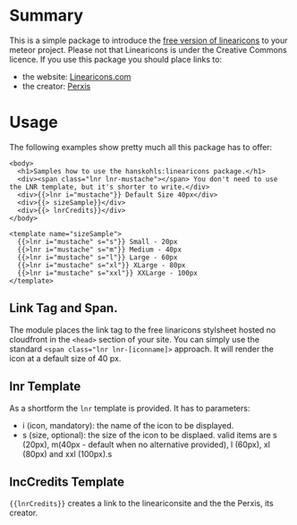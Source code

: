 # Summary

This is a simple package to introduce the [free version of linearicons](https://linearicons.com/free) to your meteor project. 
Please not that Linearicons is under the Creative Commons licence. If you use this package you should place links to: 

* the website: [Linearicons.com](https://lineraicons.com)
* the creator: [Perxis](https://perxis.com)

# Usage

The following examples show pretty much all this package has to offer:

````
<body>
  <h1>Samples how to use the hanskohls:linearicons package.</h1>
  <div><span class="lnr lnr-mustache"></span> You don't need to use the LNR template, but it's shorter to write.</div>
  <div>{{>lnr i="mustache"}} Default Size 40px</div>
  <div>{{> sizeSample}}</div>
  <div>{{> lnrCredits}}</div>
</body>

<template name="sizeSample">
  {{>lnr i="mustache" s="s"}} Small - 20px
  {{>lnr i="mustache" s="m"}} Medium - 40px
  {{>lnr i="mustache" s="l"}} Large - 60px
  {{>lnr i="mustache" s="xl"}} XLarge - 80px
  {{>lnr i="mustache" s="xxl"}} XXLarge - 100px
</template>
````

## Link Tag and Span.

The module places the link tag to the free linaricons stylsheet hosted no cloudfront in the `<head>` section of your site. 
You can simply use the standard `<span class="lnr lnr-[iconname]>` approach. 
It will render the icon at a default size of 40 px.

## lnr Template

As a shortform the `lnr` template is provided. It has to parameters: 

* i (icon, mandatory): the name of the icon to be displayed. 
* s (size, optional): the size of the icon to be displaed. valid items are s (20px), m(40px - default when no alternative provided), l (60px), xl (80px) and xxl (100px).s

## lncCredits Template 

`{{lnrCredits}}` creates a link to the lineariconsite and the the Perxis, its creator. 
